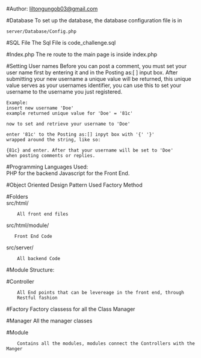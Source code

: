 #Author:
    liltongungob03@gmail.com
    
#Database
To set up the database, the database configuration file is in
    
    server/Database/Config.php
    
#SQL File
    The Sql File is code_challenge.sql

#Index.php
The re route to the main page is inside index.php



#Setting User names
    Before you can post a comment, you must set your user name first
    by entering it and in the Posting as:[  ] input box. After submitting
    your new username a unique value will be returned, this unique value 
    serves as your usernames identifier, you can use this to set your username
    to the username you just registered. 
    
    Example:
    insert new username 'Doe'
    example returned unique value for 'Doe' = '81c'
    
    now to set and retrieve your username to 'Doe' 
    
    enter '81c' to the Posting as:[] inpyt box with '{' '}'
    wrapped around the string, like so:
    
    {81c} and enter. After that your username will be set to 'Doe' 
    when posting comments or replies.
    
#Programming Languages Used:        
    PHP for the backend
    Javascript for the Front End.

#Object Oriented Design Pattern Used
       Factory Method    

    
#Folders    
src/html/
        
        All front end files
        
src/html/module/
        
       Front End Code
       
               
        
        
src/server/
    
        All backend Code
        
        
#Module Structure:
            
   #Controller
    
        All End points that can be levereage in the front end, through
        Restful fashion
   
   #Factory
        Factory classess for all the Class Manager
                 
                
   #Manager
        All the manager classes

   #Module
   
        Contains all the modules, modules connect the Controllers with the Manger
        